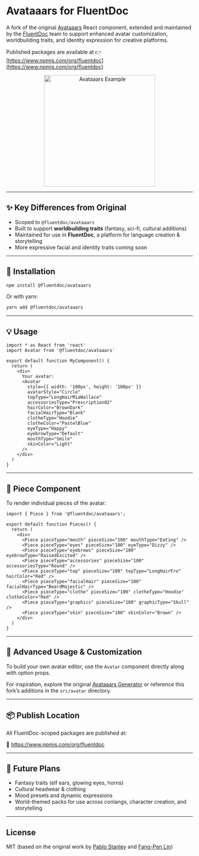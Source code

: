 # Avataaars for FluentDoc

A fork of the original [Avataaars](https://avataaars.com/) React component, extended and maintained by the [FluentDoc](https://fluentdoc.com) team to support enhanced avatar customization, worldbuilding traits, and identity expression for creative platforms.

Published packages are available at 👉 [https://www.npmjs.com/org/fluentdoc](https://www.npmjs.com/org/fluentdoc)

<p align="center"><img src="avataaars-example.png" alt="Avataaars Example" width="300" /></p>

---

## ✨ Key Differences from Original

- Scoped to `@fluentdoc/avataaars`
- Built to support **worldbuilding traits** (fantasy, sci-fi, cultural additions)
- Maintained for use in **FluentDoc**, a platform for language creation & storytelling
- More expressive facial and identity traits coming soon

---

## 🚀 Installation

```bash
npm install @fluentdoc/avataaars
```

Or with yarn:

```bash
yarn add @fluentdoc/avataaars
```

---

## 💡 Usage

```tsx
import * as React from 'react'
import Avatar from '@fluentdoc/avataaars'

export default function MyComponent() {
  return (
    <div>
      Your avatar:
      <Avatar
        style={{ width: '100px', height: '100px' }}
        avatarStyle="Circle"
        topType="LongHairMiaWallace"
        accessoriesType="Prescription02"
        hairColor="BrownDark"
        facialHairType="Blank"
        clotheType="Hoodie"
        clotheColor="PastelBlue"
        eyeType="Happy"
        eyebrowType="Default"
        mouthType="Smile"
        skinColor="Light"
      />
    </div>
  )
}
```

---

## 🧩 Piece Component

To render individual pieces of the avatar:

```tsx
import { Piece } from '@fluentdoc/avataaars';

export default function Pieces() {
  return (
    <div>
      <Piece pieceType="mouth" pieceSize="100" mouthType="Eating" />
      <Piece pieceType="eyes" pieceSize="100" eyeType="Dizzy" />
      <Piece pieceType="eyebrows" pieceSize="100" eyebrowType="RaisedExcited" />
      <Piece pieceType="accessories" pieceSize="100" accessoriesType="Round" />
      <Piece pieceType="top" pieceSize="100" topType="LongHairFro" hairColor="Red" />
      <Piece pieceType="facialHair" pieceSize="100" facialHairType="BeardMajestic" />
      <Piece pieceType="clothe" pieceSize="100" clotheType="Hoodie" clotheColor="Red" />
      <Piece pieceType="graphics" pieceSize="100" graphicType="Skull" />
      <Piece pieceType="skin" pieceSize="100" skinColor="Brown" />
    </div>
  )
}
```

---

## 🔧 Advanced Usage & Customization

To build your own avatar editor, use the `Avatar` component directly along with option props.

For inspiration, explore the original [Avataaars Generator](https://getavataaars.com/) or reference this fork’s additions in the `src/avatar` directory.

---

## 📦 Publish Location

All FluentDoc-scoped packages are published at:

🔗 https://www.npmjs.com/org/fluentdoc

---

## 🧙 Future Plans

- Fantasy traits (elf ears, glowing eyes, horns)
- Cultural headwear & clothing
- Mood presets and dynamic expressions
- World-themed packs for use across conlangs, character creation, and storytelling

---

## License

MIT (based on the original work by [Pablo Stanley](https://twitter.com/pablostanley) and [Fang-Pen Lin](https://twitter.com/fangpenlin))

